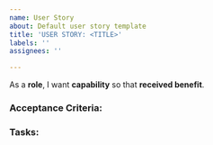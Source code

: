 ```yaml
---
name: User Story
about: Default user story template
title: 'USER STORY: <TITLE>'
labels: ''
assignees: ''

---
```


As a **role**, I want **capability** so that **received benefit**.

### Acceptance Criteria:

### Tasks:
